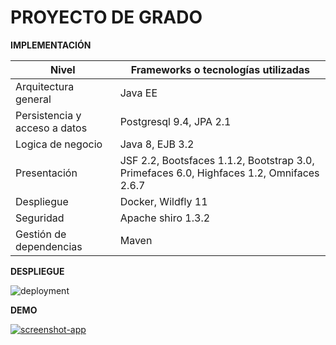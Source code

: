 # PROYECTO DE GRADO #


**IMPLEMENTACIÓN**

| Nivel | Frameworks o tecnologías utilizadas |
| ------------- | ------------- |
| Arquitectura general  | Java EE  |
| Persistencia y acceso a datos  | Postgresql 9.4, JPA 2.1  |
| Logica de negocio  | Java 8, EJB 3.2  |
| Presentación  | JSF 2.2, Bootsfaces 1.1.2, Bootstrap 3.0, Primefaces 6.0, Highfaces 1.2, Omnifaces 2.6.7 |
| Despliegue | Docker, Wildfly 11   |
| Seguridad  | Apache shiro 1.3.2  |
| Gestión de dependencias  | Maven  |

**DESPLIEGUE**

![deployment](https://user-images.githubusercontent.com/17281733/42674168-38537140-8634-11e8-9ee8-d9841fbb2a0b.png)

**DEMO**

[![screenshot-app](https://user-images.githubusercontent.com/17281733/42716707-76656608-86c2-11e8-8058-5ed467427954.png)](https://www.youtube.com/watch?v=gG0xlLuyDi4)
